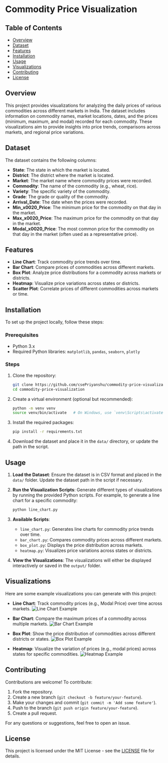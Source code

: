 
# Commodity Price Visualization

## Table of Contents
- [Overview](#overview)
- [Dataset](#dataset)
- [Features](#features)
- [Installation](#installation)
- [Usage](#usage)
- [Visualizations](#visualizations)
- [Contributing](#contributing)
- [License](#license)

## Overview
This project provides visualizations for analyzing the daily prices of various commodities across different markets in India. The dataset includes information on commodity names, market locations, dates, and the prices (minimum, maximum, and modal) recorded for each commodity. These visualizations aim to provide insights into price trends, comparisons across markets, and regional price variations.

## Dataset
The dataset contains the following columns:
- **State**: The state in which the market is located.
- **District**: The district where the market is located.
- **Market**: The market name where commodity prices were recorded.
- **Commodity**: The name of the commodity (e.g., wheat, rice).
- **Variety**: The specific variety of the commodity.
- **Grade**: The grade or quality of the commodity.
- **Arrival_Date**: The date when the prices were recorded.
- **Min_x0020_Price**: The minimum price for the commodity on that day in the market.
- **Max_x0020_Price**: The maximum price for the commodity on that day in the market.
- **Modal_x0020_Price**: The most common price for the commodity on that day in the market (often used as a representative price).

## Features
- **Line Chart**: Track commodity price trends over time.
- **Bar Chart**: Compare prices of commodities across different markets.
- **Box Plot**: Analyze price distributions for a commodity across markets or districts.
- **Heatmap**: Visualize price variations across states or districts.
- **Scatter Plot**: Correlate prices of different commodities across markets or time.

## Installation
To set up the project locally, follow these steps:

### Prerequisites
- Python 3.x
- Required Python libraries: `matplotlib`, `pandas`, `seaborn`, `plotly`

### Steps
1. Clone the repository:
   ```bash
   git clone https://github.com/csePriyanshu/commodity-price-visualization.git
   cd commodity-price-visualization
   ```

2. Create a virtual environment (optional but recommended):
   ```bash
   python -m venv venv
   source venv/bin/activate   # On Windows, use `venv\Scripts\activate`
   ```

3. Install the required packages:
   ```bash
   pip install -r requirements.txt
   ```

4. Download the dataset and place it in the `data/` directory, or update the path in the script.

## Usage
1. **Load the Dataset**: 
   Ensure the dataset is in CSV format and placed in the `data/` folder. Update the dataset path in the script if necessary.

2. **Run the Visualization Scripts**: 
   Generate different types of visualizations by running the provided Python scripts. 
   For example, to generate a line chart for a specific commodity:
   ```bash
   python line_chart.py
   ```

3. **Available Scripts**:
   - `line_chart.py`: Generates line charts for commodity price trends over time.
   - `bar_chart.py`: Compares commodity prices across different markets.
   - `box_plot.py`: Displays the price distribution across markets.
   - `heatmap.py`: Visualizes price variations across states or districts.
   
4. **View the Visualizations**: 
   The visualizations will either be displayed interactively or saved in the `output/` folder.

## Visualizations
Here are some example visualizations you can generate with this project:

- **Line Chart**: Track commodity prices (e.g., Modal Price) over time across markets.
  ![Line Chart Example](images/line_chart_example.png)

- **Bar Chart**: Compare the maximum prices of a commodity across multiple markets.
  ![Bar Chart Example](images/bar_chart_example.png)

- **Box Plot**: Show the price distribution of commodities across different districts or states.
  ![Box Plot Example](images/box_plot_example.png)

- **Heatmap**: Visualize the variation of prices (e.g., modal prices) across states for specific commodities.
  ![Heatmap Example](images/heatmap_example.png)

## Contributing
Contributions are welcome! To contribute:
1. Fork the repository.
2. Create a new branch (`git checkout -b feature/your-feature`).
3. Make your changes and commit (`git commit -m 'Add some feature'`).
4. Push to the branch (`git push origin feature/your-feature`).
5. Create a pull request.

For any questions or suggestions, feel free to open an issue.

## License
This project is licensed under the MIT License - see the [LICENSE](LICENSE) file for details.
